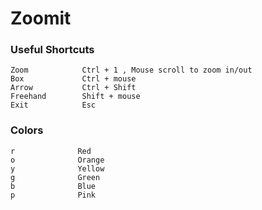 # Zoomit

### Useful Shortcuts
```
Zoom            Ctrl + 1 , Mouse scroll to zoom in/out
Box             Ctrl + mouse
Arrow           Ctrl + Shift
Freehand        Shift + mouse
Exit            Esc
```

### Colors
```
r              Red
o              Orange
y              Yellow
g              Green
b              Blue
p              Pink
```
